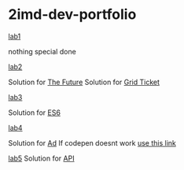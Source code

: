 # 2imd-dev-portfolio

[lab1](https://github.com/BlackElias/2imd-dev-portfolio/tree/master/lab1%20-%20git)

nothing special done

[lab2](https://github.com/BlackElias/2imd-dev-portfolio/tree/master/lab2)

Solution for [The Future](https://codepen.io/elias-valienne/pen/xxRPvda)
Solution for [Grid Ticket](https://codepen.io/elias-valienne/pen/wvopaBe)

[lab3](https://github.com/BlackElias/2imd-dev-portfolio/tree/master/lab3)

Solution for [ES6](https://codesandbox.io/s/lab3-84fnx)

[lab4](https://github.com/BlackElias/2imd-dev-portfolio/tree/master/lab4)

Solution for [Ad](https://codepen.io/elias-valienne/pen/BaQeLXE)
If codepen doesnt work [use this link](https://codesandbox.io/s/immutable-feather-3st9h?file=/ads.js)

[lab5](https://github.com/BlackElias/2imd-dev-portfolio/tree/master/lab5)
Solution for [API](https://codepen.io/BobStorms/pen/RwomoWq)
